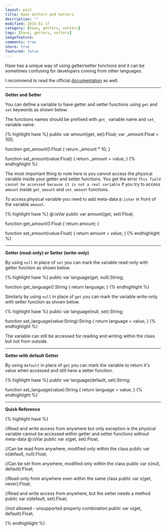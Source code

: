 ```yaml
---
layout: post
title: Haxe Getters and Setters
description: ""
modified: 2015-01-17
category: [haxe, getters, setters]
tags: [haxe, getters, setters]
imagefeature: 
comments: true
share: true
featured: false
---
```


Haxe has a unique way of using getter/setter functions and it can be sometimes confusing for developers coming from other languages.

I recommend to read the official [documentation](http://haxe.org/manual/class-field-property-rules.html) as well.

___

**Getter and Setter**

You can define a variable to have getter and setter functions using `get` and `set` keywords as shown below.

The functions names should be prefixed with `get_` variable name and `set_` variable name.

{% highlight haxe %}
public var amount(get, set):Float;
var _amount:Float = 100;

function get_amount():Float {
	return _amount * 10;
}

function set_amount(value:Float) {
	return _amount = value;
}
{% endhighlight %}

The most important thing to note here is you cannot access the physical variable inside your getter and setter functions. You get the error `This field cannot be accessed because it is not a real variable` if you try to access `amount` inside `get_amount` and `set_amount` functions.

To access physical variable you need to add meta-data `@:isVar` in front of the variable `amount`.

{% highlight haxe %}
@:isVar public var amount(get, set):Float;

function get_amount():Float {
	return amount;
}

function set_amount(value:Float) {
	return amount = value;
}
{% endhighlight %}

___

**Getter (read-only) or Setter (write-only)**

By using `null` in place of `set` you can mark the variable read-only with getter function as shown below.

{% highlight haxe %}
public var language(get, null):String;

function get_language():String {
	return language;
}
{% endhighlight %}

Similarly by using `null` in place of `get` you can mark the variable write-only with  setter function as shown below.

{% highlight haxe %}
public var language(null, set):String;

function set_language(value:String):String {
	return language = value;
}
{% endhighlight %}

The variable can still be accessed for reading and writing within the class but not from outside.


___

**Setter with default Getter**

By using `default` in place of `get` you can mark the variable to return it's value when accessed and still have a setter function.

{% highlight haxe %}
public var language(default, set):String;

function set_language(value):String {
	return language = value;
}
{% endhighlight %}
___

**Quick Reference**

{% highlight haxe %}

//Read and write access from anywhere but only exception is the physical variable cannot be accessed within getter and setter functions without meta-data @:isVar
public var x(get, set):Float;

//Can be read from anywhere, modified only within the class
public var x(default, null):Float;

//Can be set from anywhere, modified only within the class
public var x(null, default):Float;

//Read-only from anywhere even within the same class
public var x(get, never):Float;

//Read and write access from anywhere, but the setter needs a method
public var x(default, set):Float;

//not allowed - unsupported property combination
public var x(get, default):Float;

{% endhighlight %}